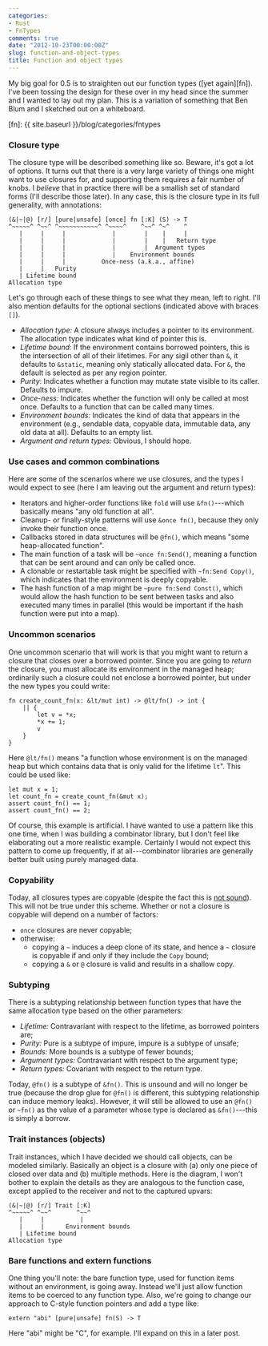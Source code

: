 ```yaml
---
categories:
- Rust
- FnTypes
comments: true
date: "2012-10-23T00:00:00Z"
slug: function-and-object-types
title: Function and object types
---
```


My big goal for 0.5 is to straighten out our function types ([yet again][fn]).  I've
been tossing the design for these over in my head since the summer and
I wanted to lay out my plan.  This is a variation of something
that Ben Blum and I sketched out on a whiteboard.

[fn]: {{ site.baseurl }}/blog/categories/fntypes

### Closure type

The closure type will be described something like so.  Beware, it's
got a lot of options.  It turns out that there is a very large variety
of things one might want to use closures for, and supporting them
requires a fair number of knobs.  I *believe* that in practice there
will be a smallish set of standard forms (I'll describe those later).
In any case, this is the closure type in its full generality, with
annotations:

    (&|~|@) [r/] [pure|unsafe] [once] fn [:K] (S) -> T
    ^~~~~~^ ^~~^ ^~~~~~~~~~~~^ ^~~~~^    ^~~^ ^~^    ^
       |     |     |             |        |    |     |
       |     |     |             |        |    |   Return type
       |     |     |             |        |  Argument types
       |     |     |             |    Environment bounds
       |     |     |          Once-ness (a.k.a., affine)
       |     |   Purity
       | Lifetime bound
    Allocation type

Let's go through each of these things to see what they mean,
left to right.  I'll also mention defaults for the optional
sections (indicated above with braces `[]`).

- *Allocation type:* A closure always includes a pointer to its
  environment.  The allocation type indicates what kind of pointer
  this is.
- *Lifetime bound:* If the environment contains borrowed pointers,
  this is the intersection of all of their lifetimes.  For any sigil
  other than `&`, it defaults to `&static`, meaning only statically
  allocated data.  For `&`, the default is selected as per any
  region pointer.
- *Purity*: Indicates whether a function may mutate state visible to
  its caller.  Defaults to impure.
- *Once-ness:* Indicates whether the function will only
  be called at most once.  Defaults to
  a function that can be called many times.
- *Environment bounds:* Indicates the kind of data that appears in the
  environment (e.g., sendable data, copyable data, immutable data, any
  old data at all).  Defaults to an empty list.
- *Argument and return types:* Obvious, I should hope.

### Use cases and common combinations

Here are some of the scenarios where we use closures, and the types
I would expect to see (here I am leaving out the argument and return
types):

- Iterators and higher-order functions like `fold` will use
  `&fn()`---which basically means "any old function at all".
- Cleanup- or finally-style patterns will use `&once fn()`, because they
  only invoke their function once.
- Callbacks stored in data structures will be `@fn()`, which means
  "some heap-allocated function".
- The main function of a task will be `~once fn:Send()`, meaning
  a function that can be sent around and can only be called once.
- A clonable or restartable task might be specified with `~fn:Send Copy()`,
  which indicates that the environment is deeply copyable.
- The hash function of a map might be `~pure fn:Send Const()`, which would
  allow the hash function to be sent between tasks and also executed
  many times in parallel (this would be important if the hash function
  were put into a map).
 
### Uncommon scenarios
 
One uncommon scenario that will work is that you might want to return
a closure that closes over a borrowed pointer.  Since you are going to
*return* the closure, you must allocate its environment in the managed
heap; ordinarily such a closure could not enclose a borrowed pointer,
but under the new types you could write:

    fn create_count_fn(x: &lt/mut int) -> @lt/fn() -> int {
        || {
            let v = *x;
            *x += 1;
            v
        }
    }
    
Here `@lt/fn()` means "a function whose environment is on the managed
heap but which contains data that is only valid for the lifetime
`lt`".  This could be used like:

    let mut x = 1;
    let count_fn = create_count_fn(&mut x);
    assert count_fn() == 1;
    assert count_fn() == 2;
    
Of course, this example is artificial.  I have wanted to use a pattern
like this one time, when I was building a combinator library, but I
don't feel like elaborating out a more realistic example.  Certainly I
would not expect this pattern to come up frequently, if at
all---combinator libraries are generally better built using purely
managed data.

### Copyability

Today, all closures types are copyable (despite the fact this is
[not sound][2828]).  This will not be true under this scheme.  Whether
or not a closure is copyable will depend on a number of factors:

- `once` closures are never copyable;
- otherwise:
  - copying a `~` induces a deep clone of its state, and hence
    a `~` closure is copyable if and only if they include the `Copy` bound;
  - copying a `&` or `@` closure is valid and results in a shallow
    copy.

[2828]: https://github.com/mozilla/rust/issues/2828

### Subtyping

There is a subtyping relationship between function types that have the
same allocation type based on the other parameters:

- *Lifetime:* Contravariant with respect to the lifetime, as borrowed
  pointers are;
- *Purity:* Pure is a subtype of impure, impure is a subtype of unsafe;
- *Bounds:* More bounds is a subtype of fewer bounds;
- *Argument types:* Contravariant with respect to the argument type;
- *Return types:* Covariant with respect to the return type.

Today, `@fn()` is a subtype of `&fn()`.  This is unsound and will no
longer be true (because the drop glue for `@fn()` is different, this
subtyping relationship can induce memory leaks).  However, it will
still be allowed to use an `@fn()` or `~fn()` as the value of a
parameter whose type is declared as `&fn()`---this is simply a borrow.

### Trait instances (objects)

Trait instances, which I have decided we should call objects, can be
modeled similarly.  Basically an object is a closure with (a) only one
piece of closed over data and (b) multiple methods.  Here is the
diagram, I won't bother to explain the details as they are analogous
to the function case, except applied to the receiver and not to the
captured upvars:

    (&|~|@) [r/] Trait [:K]
    ^~~~~~^ ^~~^       ^~~^
       |     |          |
       |     |      Environment bounds
       | Lifetime bound
    Allocation type

### Bare functions and extern functions

One thing you'll note: the bare function type, used for function items
without an environment, is going away.  Instead we'll just allow
function items to be coerced to any function type.  Also, we're going
to change our approach to C-style function pointers and add a type
like:

    extern "abi" [pure|unsafe] fn(S) -> T

Here "abi" might be "C", for example.  I'll expand on this in a later
post.
